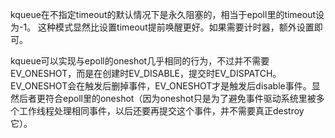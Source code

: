 kqueue在不指定timeout的默认情况下是永久阻塞的，相当于epoll里的timeout设为-1。
这种模式显然比设置timeout提前唤醒更好。如果需要计时器，额外设置即可。

kqueue可以实现与epoll的oneshot几乎相同的行为，不过并不需要EV_ONESHOT，而是在创建时EV_DISABLE，提交时EV_DISPATCH。EV_ONESHOT会在触发后删掉事件，EV_ONESHOT才是触发后disable事件。显然后者更符合epoll里的oneshot（因为oneshot只是为了避免事件驱动系统里被多个工作线程处理相同事件，以后还要再提交这个事件，并不需要真正destroy它）。


